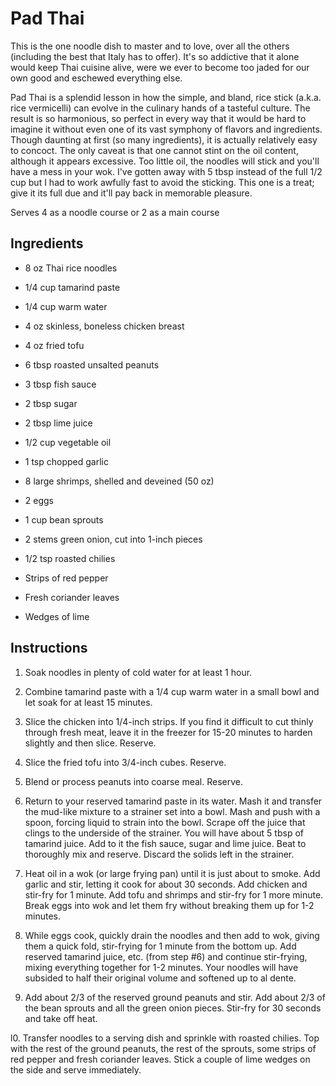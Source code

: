 # Pad Thai

This is the one noodle dish to master and to love, over all the others (including the best that Italy has to offer). It's so addictive that it alone would keep Thai cuisine alive, were we ever to become too jaded for our own good and eschewed everything else.

Pad Thai is a splendid lesson in how the simple, and bland, rice stick (a.k.a. rice vermicelli) can evolve in the culinary hands of a tasteful culture. The result is so harmonious, so perfect in every way that it would be hard to imagine it without even one of its vast symphony of flavors and ingredients. Though daunting at first (so many ingredients), it is actually relatively easy to concoct. The only caveat is that one cannot stint on the oil content, although it appears excessive. Too little oil, the noodles will stick and you'll have a mess in your wok. I've gotten away with 5 tbsp instead of the full 1/2 cup but I had to work awfully fast to avoid the sticking. This one is a treat; give it its full due and it'll pay back in memorable pleasure.

Serves 4 as a noodle course or 2 as a main course

## Ingredients

* 8 oz Thai rice noodles
* 1/4 cup tamarind paste
* 1/4 cup warm water

* 4 oz skinless, boneless chicken breast
* 4 oz fried tofu
* 6 tbsp roasted unsalted peanuts
* 3 tbsp fish sauce
* 2 tbsp sugar
* 2 tbsp lime juice
* 1/2 cup vegetable oil
* 1 tsp chopped garlic
* 8 large shrimps, shelled and deveined (50 oz)
* 2 eggs
* 1 cup bean sprouts
* 2 stems green onion, cut into 1-inch pieces
* 1/2 tsp roasted chilies

* Strips of red pepper
* Fresh coriander leaves
* Wedges of lime

## Instructions

1. Soak noodles in plenty of cold water for at least 1 hour.

2. Combine tamarind paste with a 1/4 cup warm water in a small bowl and let soak for at least 15 minutes.

3. Slice the chicken into 1/4-inch strips. If you find it difficult to cut thinly through fresh meat, leave it in the freezer for 15-20 minutes to harden slightly and then slice. Reserve.

4. Slice the fried tofu into 3/4-inch cubes. Reserve.

5. Blend or process peanuts into coarse meal. Reserve.

6. Return to your reserved tamarind paste in its water. Mash it and transfer the mud-like mixture to a strainer set into a bowl. Mash and push with a spoon, forcing liquid to strain into the bowl. Scrape off the juice that clings to the underside of the strainer. You will have about 5 tbsp of tamarind juice. Add to it the fish sauce, sugar and lime juice. Beat to thoroughly mix and reserve. Discard the solids left in the strainer.

7. Heat oil in a wok (or large frying pan) until it is just about to smoke. Add garlic and stir, letting it cook for about 30 seconds. Add chicken and stir-fry for 1 minute. Add tofu and shrimps and stir-fry for 1 more minute. Break eggs into wok and let them fry without breaking them up for 1-2 minutes.

8. While eggs cook, quickly drain the noodles and then add to wok, giving them a quick fold, stir-frying for 1 minute from the bottom up. Add reserved tamarind juice, etc. (from step #6) and continue stir-frying, mixing everything together for 1-2 minutes. Your noodles will have subsided to half their original volume and softened up to al dente.

9. Add about 2/3 of the reserved ground peanuts and stir. Add about 2/3 of the bean sprouts and all the green onion pieces. Stir-fry for 30 seconds and take off heat.

l0. Transfer noodles to a serving dish and sprinkle with roasted chilies. Top with the rest of the ground peanuts, the rest of the sprouts, some strips of red pepper and fresh coriander leaves. Stick a couple of lime wedges on the side and serve immediately.
